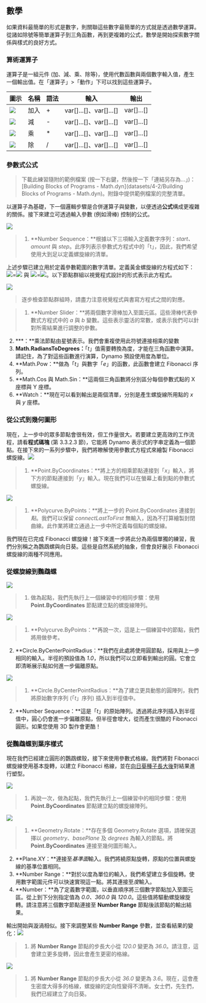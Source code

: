 

## 數學

如果資料最簡單的形式是數字，則關聯這些數字最簡單的方式就是透過數學運算。從諸如除號等簡單運算子到三角函數，再到更複雜的公式，數學是開始探索數字關係與樣式的良好方式。

### 算術運算子

運算子是一組元件 (加、減、乘、除等)，使用代數函數與兩個數字輸入值，產生一個輸出值。在「運算子」>「動作」下可以找到這些運算子。

|圖示|名稱|語法|輸入|輸出|
| -- | -- | -- | -- | -- |
|![](../images/icons/add-Large.jpg)|加入|+|var[]...[]、var[]...[]|var[]...[]|
|![](../images/icons/sub-Large.jpg)|減|-|var[]...[]、var[]...[]|var[]...[]|
|![](../images/icons/mul-Large.jpg)|乘|*|var[]...[]、var[]...[]|var[]...[]|
|![](../images/icons/div-Large.jpg)|除|/|var[]...[]、var[]...[]|var[]...[]|

### 參數式公式

> 下載此練習隨附的範例檔案 (按一下右鍵，然後按一下「連結另存為...」)：[Building Blocks of Programs - Math.dyn](datasets/4-2/Building Blocks of Programs - Math.dyn)。附錄中提供範例檔案的完整清單。

以運算子為基礎，下一個邏輯步驟是合併運算子與變數，以便透過**公式**構成更複雜的關係。接下來建立可透過輸入參數 (例如滑棒) 控制的公式。

![](images/4-2/4-2-5/01.png)

> 1. **Number Sequence：**根據以下三項輸入定義數字序列：*start、amount* 與 *step*。此序列表示參數式方程式中的「t」，因此，我們希望使用大到足以定義螺旋線的清單。

上述步驟已建立用於定義參數範圍的數字清單。定義黃金螺旋線的方程式如下：![](images/4-2/4-2-5/x.gif)=![](images/4-2/4-2-5/goldenSpiral.gif) 與 ![](images/4-2/4-2-5/y.gif)=![](images/4-2/4-2-5/goldenSpiral2.gif)。以下節點群組以視覺程式設計的形式表示此方程式。

![](images/4-2/4-2-5/02.png)

> 逐步檢查節點群組時，請盡力注意視覺程式與書寫方程式之間的對應。

> 1. **Number Slider：**將兩個數字滑棒加入至圖元區。這些滑棒代表參數式方程式中的 *a* 與 *b* 變數。這些表示靈活的常數，或表示我們可以針對所需結果進行調整的參數。
2. ***：**乘法節點由星號表示。我們會重複使用此符號連接相乘的變數
3. **Math.RadiansToDegrees：**「*t*」值需要轉換為度，才能在三角函數中演算。請記住，為了對這些函數進行演算，Dynamo 預設使用度為單位。
4. **Math.Pow：**做為「*t*」與數字「*e*」的函數，此函數會建立 Fibonacci 序列。
5. **Math.Cos 與 Math.Sin：**這兩個三角函數將分別區分每個參數式點的 X 座標與 Y 座標。
6. **Watch：**現在可以看到輸出是兩個清單，分別是產生螺旋線所用點的 *x* 與 *y* 座標。

### 從公式到幾何圖形

現在，上一步中的眾多節點會很有效，但工作量很大。若要建立更高效的工作流程，請看**程式碼塊** (第 3.3.2.3 節)，它能將 Dynamo 表示式的字串定義為一個節點。在接下來的一系列步驟中，我們將瞭解使用參數式方程式來繪製 Fibonacci 螺旋線。![](images/4-2/4-2-5/03.png)

> 1. **Point.ByCoordinates：**將上方的相乘節點連接到「*x*」輸入，將下方的節點連接到「*y*」輸入。現在我們可以在螢幕上看到點的參數式螺旋線。

![](images/4-2/4-2-5/03aaa.png)

> 1. **Polycurve.ByPoints：**將上一步的 Point.ByCoordinates 連接到*點*。我們可以保留 *connectLastToFirst* 無輸入，因為不打算繪製封閉曲線。此作業將建立通過上一步中所定義每個點的螺旋線。

我們現在已完成 Fibonacci 螺旋線！接下來進一步將此分為兩個單獨的練習，我們分別稱之為鸚鵡螺與向日葵。這些是自然系統的抽象，但會良好展示 Fibonacci 螺旋線的兩種不同應用。

### 從螺旋線到鸚鵡螺

![](images/4-2/4-2-5/03.png)

> 1. 做為起點，我們先執行上一個練習中的相同步驟：使用 **Point.ByCoordinates** 節點建立點的螺旋線陣列。

![](images/4-2/4-2-5/03aa.png)

> 1. **Polycurve.ByPoints：**再說一次，這是上一個練習中的節點，我們將用做參考。
2. **Circle.ByCenterPointRadius：**我們在此處將使用圓節點，採用與上一步相同的輸入。半徑的預設值為 *1.0*，所以我們可以立即看到輸出的圓。它會立即清晰展示點如何進一步偏離原點。

![](images/4-2/4-2-5/03a.png)

> 1. **Circle.ByCenterPointRadius：**為了建立更具動態的圓陣列，我們將原始數字序列 (「*t*」序列) 插入到半徑值中。
2. **Number Sequence：**這是「*t*」的原始陣列。透過將此序列插入到半徑值中，圓心仍會進一步偏離原點，但半徑會增大，從而產生很酷的 Fibonacci 圓形。如果您使用 3D 製作會更酷！

### 從鸚鵡螺到葉序樣式

現在我們已經建立圓形的鸚鵡螺殼，接下來使用參數式格線。我們將對 Fibonacci 螺旋線使用基本旋轉，以建立 Fibonacci 格線，並在[向日葵種子長大後](http://ms.unimelb.edu.au/~segerman/papers/sunflower_spiral_fibonacci_metric.pdf)對結果進行塑型。

![](images/4-2/4-2-5/03.png)

> 1. 再說一次，做為起點，我們先執行上一個練習中的相同步驟：使用 **Point.ByCoordinates** 節點建立點的螺旋線陣列。

![](images/4-2/4-2-5/04.png)

> 1. **Geometry.Rotate：**存在多個 Geometry.Rotate 選項，請確保選擇以 *geometry*、*basePlane* 及 *degrees* 為輸入的節點。將 **Point.ByCoordinates** 連接至幾何圖形輸入。
2. **Plane.XY：**連接至*基準面*輸入。我們將繞原點旋轉，原點的位置與螺旋線的基準位置相同。
3. **Number Range：**對於以度為單位的輸入，我們希望建立多個旋轉。使用數字範圍元件可以快速實現這一點。將其連接至*度*輸入。
4. **Number：**為了定義數字範圍，以垂直順序將三個數字節點加入至圖元區。從上到下分別指定值為 *0.0、360.0* 與 *120.0*。這些值將驅動螺旋線旋轉。請注意將三個數字節點連接至 **Number Range** 節點後該節點的輸出結果。

輸出開始與漩渦相似。接下來調整某些 **Number Range** 參數，並查看結果的變化：![](images/4-2/4-2-5/05.png)

> 1. 將 **Number Range** 節點的步長大小從 *120.0* 變更為 *36.0*。請注意，這會建立更多旋轉，因此會產生更密的格線。

![](images/4-2/4-2-5/06.png)

> 1. 將 **Number Range** 節點的步長大小從 *36.0* 變更為 *3.6*。現在，這會產生密度大得多的格線，螺旋線的定向性變得不清晰。女士們，先生們，我們已經建立了向日葵。

